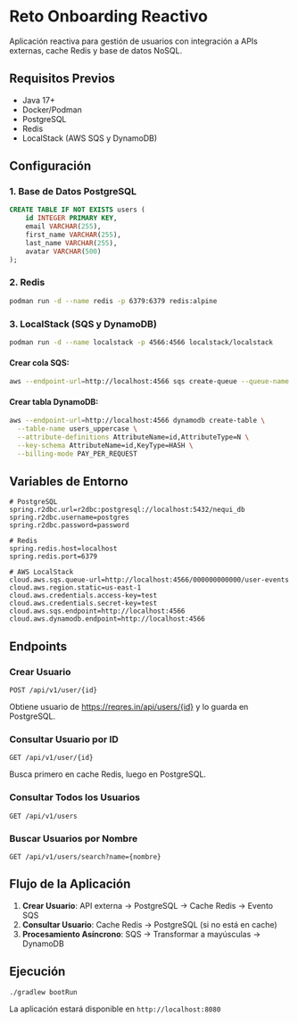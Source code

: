 # Reto Onboarding Reactivo

Aplicación reactiva para gestión de usuarios con integración a APIs externas, cache Redis y base de datos NoSQL.

## Requisitos Previos

- Java 17+
- Docker/Podman
- PostgreSQL
- Redis
- LocalStack (AWS SQS y DynamoDB)

## Configuración

### 1. Base de Datos PostgreSQL
```sql
CREATE TABLE IF NOT EXISTS users (
    id INTEGER PRIMARY KEY,
    email VARCHAR(255),
    first_name VARCHAR(255),
    last_name VARCHAR(255),
    avatar VARCHAR(500)
);
```

### 2. Redis
```bash
podman run -d --name redis -p 6379:6379 redis:alpine
```

### 3. LocalStack (SQS y DynamoDB)
```bash
podman run -d --name localstack -p 4566:4566 localstack/localstack
```

#### Crear cola SQS:
```bash
aws --endpoint-url=http://localhost:4566 sqs create-queue --queue-name user-events
```

#### Crear tabla DynamoDB:
```bash
aws --endpoint-url=http://localhost:4566 dynamodb create-table \
  --table-name users_uppercase \
  --attribute-definitions AttributeName=id,AttributeType=N \
  --key-schema AttributeName=id,KeyType=HASH \
  --billing-mode PAY_PER_REQUEST
```

## Variables de Entorno

```properties
# PostgreSQL
spring.r2dbc.url=r2dbc:postgresql://localhost:5432/nequi_db
spring.r2dbc.username=postgres
spring.r2dbc.password=password

# Redis
spring.redis.host=localhost
spring.redis.port=6379

# AWS LocalStack
cloud.aws.sqs.queue-url=http://localhost:4566/000000000000/user-events
cloud.aws.region.static=us-east-1
cloud.aws.credentials.access-key=test
cloud.aws.credentials.secret-key=test
cloud.aws.sqs.endpoint=http://localhost:4566
cloud.aws.dynamodb.endpoint=http://localhost:4566
```

## Endpoints

### Crear Usuario
```
POST /api/v1/user/{id}
```
Obtiene usuario de https://reqres.in/api/users/{id} y lo guarda en PostgreSQL.

### Consultar Usuario por ID
```
GET /api/v1/user/{id}
```
Busca primero en cache Redis, luego en PostgreSQL.

### Consultar Todos los Usuarios
```
GET /api/v1/users
```

### Buscar Usuarios por Nombre
```
GET /api/v1/users/search?name={nombre}
```

## Flujo de la Aplicación

1. **Crear Usuario**: API externa → PostgreSQL → Cache Redis → Evento SQS
2. **Consultar Usuario**: Cache Redis → PostgreSQL (si no está en cache)
3. **Procesamiento Asíncrono**: SQS → Transformar a mayúsculas → DynamoDB

## Ejecución

```bash
./gradlew bootRun
```

La aplicación estará disponible en `http://localhost:8080`